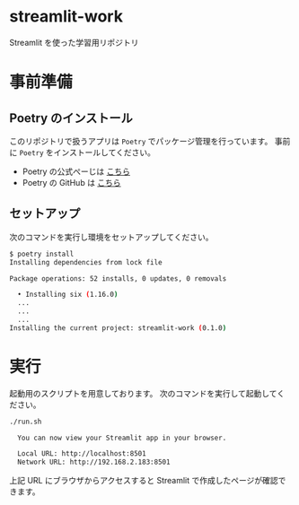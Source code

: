 # streamlit-work
Streamlit を使った学習用リポジトリ

# 事前準備
## Poetry のインストール
このリポジトリで扱うアプリは `Poetry` でパッケージ管理を行っています。
事前に `Poetry` をインストールしてください。

- Poetry の公式ぺーじは [こちら](https://python-poetry.org/)
- Poetry の GitHub は [こちら](https://github.com/python-poetry/poetry)

## セットアップ
次のコマンドを実行し環境をセットアップしてください。

```bash
$ poetry install
Installing dependencies from lock file

Package operations: 52 installs, 0 updates, 0 removals

  • Installing six (1.16.0)
  ...
  ...
  ...
Installing the current project: streamlit-work (0.1.0)
```

# 実行
起動用のスクリプトを用意しております。
次のコマンドを実行して起動してください。

```bash
./run.sh 

  You can now view your Streamlit app in your browser.

  Local URL: http://localhost:8501
  Network URL: http://192.168.2.183:8501
```

上記 URL にブラウザからアクセスすると Streamlit で作成したページが確認できます。



